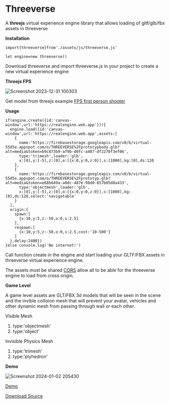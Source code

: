 # Threeverse
A **threejs** virtual experience engine library that allows loading of gltf/glb/fbx assets in threeverse

**Installation**
  
    import{threeverse}from'./assets/js/threeverse.js'
  
    let engine=new threeverse()

Download threeverse and import threeverse.js in your project to create a new virtual experience engine

**Threejs FPS**

![Screenshot 2023-12-31 100303](https://github.com/VeinSyct/Threeverse/assets/106228791/02310a1f-8f4d-4c45-8c77-7b51c76cb63f)

Get model from threejs example [FPS first person shooter](https://threejs.org/examples/?q=fps#games_fps)

**Usage**

    if(engine.create({id:'canvas-window',url:'https://realengine.web.app'})){
      engine.load({id:'canvas-window',url:'https://realengine.web.app',assets:[
        {
          name:'https://firebasestorage.googleapis.com/v0/b/virtual-55d5e.appspot.com/o/THREEVERSE%2Fprototypbody.glb?alt=media&token=b9c873b9-af9b-40fc-a407-df2270f3ef06',
          type:'trimesh',loader:'glb',
          x:[0],y:[-5],z:[0],o:[{x:0,y:0,z:0}],s:[1000],kg:[0],ds:120
        },
        {
          name:'https://firebasestorage.googleapis.com/v0/b/virtual-55d5e.appspot.com/o/THREEVERSE%2Fprototyp.glb?alt=media&token=e68b649a-a8dc-487e-98d0-857b05d8a433',
          type:'objectmesh',loader:'glb',
          x:[0],y:[-5],z:[0],o:[{x:0,y:0,z:0}],s:[1000],kg:[0],ds:120,select:'navigatable'
        }
      ],
      origin:{
        spawn:[
          {x:10,y:5,z:-50,o:0,s:2.5}
        ],
        respawn:[
          {x:10,y:5,z:-50,o:0,s:2.5,cost:'10-500'}
        ]
      },delay:2400})
    }else console.log('No internet!')

Call function create in the engine and start loading your GLTF/FBX assets in threeverse virtual experience engine.

The assets must be shared [CORS](https://developer.mozilla.org/en-US/docs/Web/HTTP/CORS) allow all to be able for the threeverse engine to load from cross origin.

**Game Level**

A game level assets are GLT/FBX 3d models that will be seen in the scene and the invible collision mesh that will prevent your avatar, vehicles and other dynamic mesh from passing through wall or each other.

Visible Mesh
  1. type:'objectmesh'
  2. type:'object'

Invisible Physics Mesh
  1. type:'trimesh'
  2. type:'plyhedron'

**Demo**

![Screenshot 2024-01-02 205430](https://github.com/VeinSyct/Threeverse/assets/106228791/718d75b3-6753-44c1-ba3b-d8e1e36058a5)

[Demo](https://virtualtour.web.app/#tours=trenchterrain)

[Download Source](https://sukinatin.web.app/#rvnkzxk)


